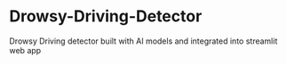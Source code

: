 # Drowsy-Driving-Detector
Drowsy Driving detector built with AI models and integrated into streamlit web app
